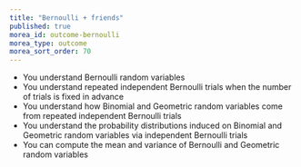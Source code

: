 ```yaml
---
title: "Bernoulli + friends"
published: true
morea_id: outcome-bernoulli
morea_type: outcome
morea_sort_order: 70
---
```


  * You understand Bernoulli random variables 
  * You understand repeated independent Bernoulli trials when the number of trials is fixed in advance
  * You understand how Binomial and Geometric random variables come from
    repeated independent Bernoulli trials
  * You understand the probability distributions induced on Binomial
	and Geometric random variables via independent Bernoulli trials
  * You can compute the mean and variance of Bernoulli and Geometric
    random variables
	

